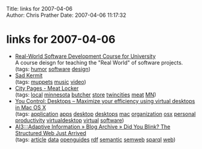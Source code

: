 Title: links for 2007-04-06  
Author: Chris Prather
Date: 2007-04-06 11:17:32

# links for 2007-04-06
<ul class="delicious">
	<li>
		<div class="delicious-link"><a href="http://jcooney.net/archive/2007/04/04/48184.aspx">Real-World Software Development Course for University</a></div>
		<div class="delicious-extended">A course deisgn for teaching the "Real World" of software projects.</div>
		<div class="delicious-tags">(tags: <a href="http://del.icio.us/perigrin/humor">humor</a> <a href="http://del.icio.us/perigrin/software">software</a> <a href="http://del.icio.us/perigrin/design">design</a>)</div>
	</li>
	<li>
		<div class="delicious-link"><a href="http://sadkermit.com/video.html">Sad Kermit</a></div>
		<div class="delicious-tags">(tags: <a href="http://del.icio.us/perigrin/muppets">muppets</a> <a href="http://del.icio.us/perigrin/music">music</a> <a href="http://del.icio.us/perigrin/video">video</a>)</div>
	</li>
	<li>
		<div class="delicious-link"><a href="http://citypages.com/databank/26/1292/article13656.asp">City Pages - Meat Locker</a></div>
		<div class="delicious-tags">(tags: <a href="http://del.icio.us/perigrin/local">local</a> <a href="http://del.icio.us/perigrin/minnesota">minnesota</a> <a href="http://del.icio.us/perigrin/butcher">butcher</a> <a href="http://del.icio.us/perigrin/store">store</a> <a href="http://del.icio.us/perigrin/twincities">twincities</a> <a href="http://del.icio.us/perigrin/meat">meat</a> <a href="http://del.icio.us/perigrin/MN">MN</a>)</div>
	</li>
	<li>
		<div class="delicious-link"><a href="http://www.yousoftware.com/desktops/desktops.php">You Control: Desktops – Maximize your efficiency using virtual desktops in Mac OS X</a></div>
		<div class="delicious-tags">(tags: <a href="http://del.icio.us/perigrin/application">application</a> <a href="http://del.icio.us/perigrin/apps">apps</a> <a href="http://del.icio.us/perigrin/desktop">desktop</a> <a href="http://del.icio.us/perigrin/desktops">desktops</a> <a href="http://del.icio.us/perigrin/mac">mac</a> <a href="http://del.icio.us/perigrin/organization">organization</a> <a href="http://del.icio.us/perigrin/osx">osx</a> <a href="http://del.icio.us/perigrin/personal">personal</a> <a href="http://del.icio.us/perigrin/productivity">productivity</a> <a href="http://del.icio.us/perigrin/virtualdesktop">virtualdesktop</a> <a href="http://del.icio.us/perigrin/virtual">virtual</a> <a href="http://del.icio.us/perigrin/software">software</a>)</div>
	</li>
	<li>
		<div class="delicious-link"><a href="http://www.mkbergman.com/?p=354">AI3:::Adaptive Information » Blog Archive » Did You Blink? The Structured Web Just Arrived</a></div>
		<div class="delicious-tags">(tags: <a href="http://del.icio.us/perigrin/article">article</a> <a href="http://del.icio.us/perigrin/data">data</a> <a href="http://del.icio.us/perigrin/openguides">openguides</a> <a href="http://del.icio.us/perigrin/rdf">rdf</a> <a href="http://del.icio.us/perigrin/semantic">semantic</a> <a href="http://del.icio.us/perigrin/semweb">semweb</a> <a href="http://del.icio.us/perigrin/sparql">sparql</a> <a href="http://del.icio.us/perigrin/web">web</a>)</div>
	</li>
</ul>


